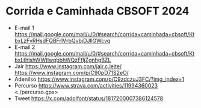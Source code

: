 # Corrida e Caminhada CBSOFT 2024

- E-mail 1 https://mail.google.com/mail/u/0/#search/corrida+caminhada+cbsoft/KtbxLzFvRHsdFQBFrlVrbQvbjDJllGWcvq
- E-mail 2 https://mail.google.com/mail/u/0/#search/corrida+caminhada+cbsoft/KtbxLthlshWWtlwqbbhWQzFfljZgnhgBZL
- Jair https://www.instagram.com/jair.c.leite/ https://www.instagram.com/p/C90pD71S2eO/
- Adenilso https://www.instagram.com/p/C9zdczuJ3FC/?img_index=1
- Percurso https://www.strava.com/activities/11994360023 <./percurso.gpx>
- Tweet https://x.com/adolfont/status/1817200007386124578
